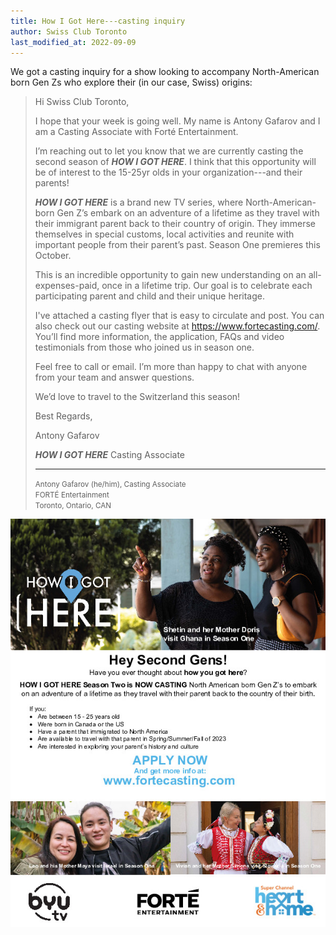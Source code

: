 ```yaml
---
title: How I Got Here---casting inquiry
author: Swiss Club Toronto
last_modified_at: 2022-09-09
---
```


We got a casting inquiry for a show looking to accompany North-American born
Gen Zs who explore their (in our case, Swiss) origins:

> Hi Swiss Club Toronto,
>
> I hope that your week is going well. My name is Antony Gafarov and I am a
> Casting Associate with Forté Entertainment.
>
> I’m reaching out to let you know that we are currently casting the second
> season of _**HOW I GOT HERE**_. I think that this opportunity will be of
> interest to the 15-25yr olds in your organization---and their parents!
>
> _**HOW I GOT HERE**_ is a brand new TV series, where North-American-born Gen
> Z’s embark on an adventure of a lifetime as they travel with their immigrant
> parent back to their country of origin. They immerse themselves in special
> customs, local activities and reunite with important people from their parent’s
> past. Season One premieres this October.
>
> This is an incredible opportunity to gain new understanding on an
> all-expenses-paid, once in a lifetime trip. Our goal is to celebrate each
> participating parent and child and their unique heritage.
>
> I've attached a casting flyer that is easy to circulate and post. You can
> also check out our casting website at <https://www.fortecasting.com/>. You’ll
> find more information, the application, FAQs and video testimonials from
> those who joined us in season one.
>
> Feel free to call or email. I’m more than happy to chat with anyone from your
> team and answer questions.
>
> We’d love to travel to the Switzerland this season!
>
> Best Regards,
>
> Antony Gafarov
>
> _**HOW I GOT HERE**_ Casting Associate
>
> ---
>
> <small>Antony Gafarov (he/him), Casting Associate</small>\
> <small>FORTÉ Entertainment</small>\
> <small>Toronto, Ontario, CAN</small>

![How I got here flyer](/assets/images/2022-09-09-how-i-got-here.jpg)
